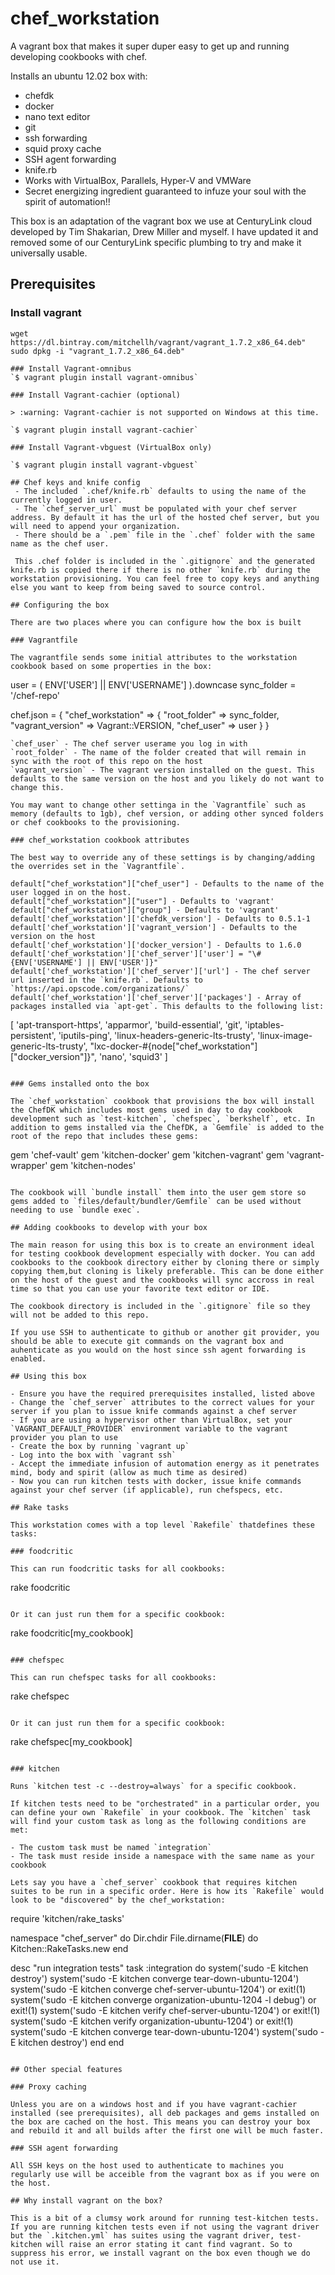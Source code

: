 # chef_workstation
A vagrant box that makes it super duper easy to get up and running developing cookbooks with chef.

Installs an ubuntu 12.02 box with:
- chefdk
- docker
- nano text editor
- git
- ssh forwarding
- squid proxy cache
- SSH agent forwarding
- knife.rb
- Works with VirtualBox, Parallels, Hyper-V and VMWare
- Secret energizing ingredient guaranteed to infuze your soul with the spirit of automation!!

This box is an adaptation of the vagrant box we use at CenturyLink cloud developed by Tim Shakarian, Drew Miller and myself. I have updated it and removed some of our CenturyLink specific plumbing to try and make it universally usable.

## Prerequisites

### Install vagrant
```
wget https://dl.bintray.com/mitchellh/vagrant/vagrant_1.7.2_x86_64.deb"
sudo dpkg -i "vagrant_1.7.2_x86_64.deb"

### Install Vagrant-omnibus
`$ vagrant plugin install vagrant-omnibus`

### Install Vagrant-cachier (optional)

> :warning: Vagrant-cachier is not supported on Windows at this time.

`$ vagrant plugin install vagrant-cachier`

### Install Vagrant-vbguest (VirtualBox only)

`$ vagrant plugin install vagrant-vbguest`

## Chef keys and knife config
 - The included `.chef/knife.rb` defaults to using the name of the currently logged in user.
 - The `chef_server_url` must be populated with your chef server address. By default it has the url of the hosted chef server, but you will need to append your organization.
 - There should be a `.pem` file in the `.chef` folder with the same name as the chef user.

 This .chef folder is included in the `.gitignore` and the generated knife.rb is copied there if there is no other `knife.rb` during the workstation provisioning. You can feel free to copy keys and anything else you want to keep from being saved to source control.

## Configuring the box

There are two places where you can configure how the box is built

### Vagrantfile

The vagrantfile sends some initial attributes to the workstation cookbook based on some properties in the box:

```
user = ( ENV['USER'] || ENV['USERNAME'] ).downcase
sync_folder = '/chef-repo'

chef.json = {
  "chef_workstation" => {
    "root_folder" => sync_folder,
    "vagrant_version" => Vagrant::VERSION,
    "chef_user" => user
  }
}
```
`chef_user` - The chef server userame you log in with
`root_folder` - The name of the folder created that will remain in sync with the root of this repo on the host
`vagrant_version` - The vagrant version installed on the guest. This defaults to the same version on the host and you likely do not want to change this.

You may want to change other settinga in the `Vagrantfile` such as memory (defaults to 1gb), chef version, or adding other synced folders or chef cookbooks to the provisioning.

### chef_workstation cookbook attributes

The best way to override any of these settings is by changing/adding the overrides set in the `Vagrantfile`.

default["chef_workstation"]["chef_user"] - Defaults to the name of the user logged in on the host.
default["chef_workstation"]["user"] - Defaults to 'vagrant'
default["chef_workstation"]["group"] - Defaults to 'vagrant'
default['chef_workstation']['chefdk_version'] - Defaults to 0.5.1-1
default['chef_workstation']['vagrant_version'] - Defaults to the version on the host
default['chef_workstation']['docker_version'] - Defaults to 1.6.0
default['chef_workstation']['chef_server']['user'] = "\#{ENV['USERNAME'] || ENV['USER']}"
default['chef_workstation']['chef_server']['url'] - The chef server url inserted in the `knife.rb`. Defaults to `https://api.opscode.com/organizations/`
default['chef_workstation']['chef_server']['packages'] - Array of packages installed via `apt-get`. This defaults to the following list:

```
[
  'apt-transport-https',
  'apparmor',
  'build-essential',
  'git',
  'iptables-persistent',
  'iputils-ping',
  'linux-headers-generic-lts-trusty',
  'linux-image-generic-lts-trusty',
  "lxc-docker-#{node["chef_workstation"]["docker_version"]}",
  'nano',
  'squid3'
]
```

### Gems installed onto the box

The `chef_workstation` cookbook that provisions the box will install the ChefDK which includes most gems used in day to day cookbook development such as `test-kitchen`, `chefspec`, `berkshelf`, etc. In addition to gems installed via the ChefDK, a `Gemfile` is added to the root of the repo that includes these gems:

```
gem 'chef-vault'
gem 'kitchen-docker'
gem 'kitchen-vagrant'
gem 'vagrant-wrapper'
gem 'kitchen-nodes'
```

The cookbook will `bundle install` them into the user gem store so gems added to `files/default/bundler/Gemfile` can be used without needing to use `bundle exec`.

## Adding cookbooks to develop with your box

The main reason for using this box is to create an environment ideal for testing cookbook development especially with docker. You can add cookbooks to the cookbook directory either by cloning there or simply copying them,but cloning is likely preferable. This can be done either on the host of the guest and the cookbooks will sync accross in real time so that you can use your favorite text editor or IDE.

The cookbook directory is included in the `.gitignore` file so they will not be added to this repo.

If you use SSH to authenticate to github or another git provider, you should be able to execute git commands on the vagrant box and auhenticate as you would on the host since ssh agent forwarding is enabled.

## Using this box

- Ensure you have the required prerequisites installed, listed above
- Change the `chef_server` attributes to the correct values for your server if you plan to issue knife commands against a chef server
- If you are using a hypervisor other than VirtualBox, set your `VAGRANT_DEFAULT_PROVIDER` environment variable to the vagrant provider you plan to use
- Create the box by running `vagrant up`
- Log into the box with `vagrant ssh`
- Accept the immediate infusion of automation energy as it penetrates mind, body and spirit (allow as much time as desired)
- Now you can run kitchen tests with docker, issue knife commands against your chef server (if applicable), run chefspecs, etc.

## Rake tasks

This workstation comes with a top level `Rakefile` thatdefines these tasks:

### foodcritic

This can run foodcritic tasks for all cookbooks:

```
rake foodcritic
```

Or it can just run them for a specific cookbook:

```
rake foodcritic[my_cookbook]
```

### chefspec

This can run chefspec tasks for all cookbooks:

```
rake chefspec
```

Or it can just run them for a specific cookbook:

```
rake chefspec[my_cookbook]
```

### kitchen

Runs `kitchen test -c --destroy=always` for a specific cookbook.

If kitchen tests need to be "orchestrated" in a particular order, you can define your own `Rakefile` in your cookbook. The `kitchen` task will find your custom task as long as the following conditions are met:

- The custom task must be named `integration`
- The task must reside inside a namespace with the same name as your cookbook

Lets say you have a `chef_server` cookbook that requires kitchen suites to be run in a specific order. Here is how its `Rakefile` would look to be "discovered" by the chef_workstation:

```
require 'kitchen/rake_tasks'

namespace "chef_server" do
  Dir.chdir File.dirname(__FILE__) do
    Kitchen::RakeTasks.new
  end
  
  desc "run integration tests"
  task :integration do
    system('sudo -E kitchen destroy')
    system('sudo -E kitchen converge tear-down-ubuntu-1204')
    system('sudo -E kitchen converge chef-server-ubuntu-1204') or exit!(1)
    system('sudo -E kitchen converge organization-ubuntu-1204 -l debug') or exit!(1)
    system('sudo -E kitchen verify chef-server-ubuntu-1204') or exit!(1)
    system('sudo -E kitchen verify organization-ubuntu-1204') or exit!(1)
    system('sudo -E kitchen converge tear-down-ubuntu-1204')
    system('sudo -E kitchen destroy')
  end
end
```

## Other special features

### Proxy caching

Unless you are on a windows host and if you have vagrant-cachier installed (see prerequisites), all deb packages and gems installed on the box are cached on the host. This means you can destroy your box and rebuild it and all builds after the first one will be much faster.

### SSH agent forwarding

All SSH keys on the host used to authenticate to machines you regularly use will be acceible from the vagrant box as if you were on the host.

## Why install vagrant on the box?

This is a bit of a clumsy work around for running test-kitchen tests. If you are running kitchen tests even if not using the vagrant driver but the `.kitchen.yml` has suites using the vagrant driver, test-kitchen will raise an error stating it cant find vagrant. So to suppress his error, we install vagrant on the box even though we do not use it.
